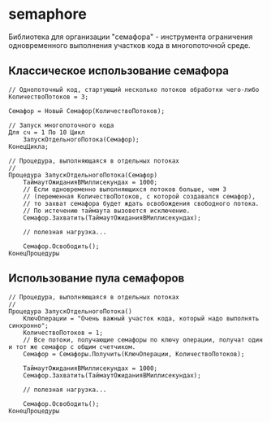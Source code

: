 # semaphore

Библиотека для организации "семафора" - инструмента ограничения одновременного выполнения участков кода в многопоточной среде.

## Классическое использование семафора

```bsl
// Однопоточный код, стартующий несколько потоков обработки чего-либо
КоличествоПотоков = 3;

Семафор = Новый Семафор(КоличествоПотоков);

// Запуск многопоточного кода
Для сч = 1 По 10 Цикл
    ЗапускОтдельногоПотока(Семафор);
КонецЦикла;

// Процедура, выполняющаяся в отдельных потоках
//
Процедура ЗапускОтдельногоПотока(Семафор)
    ТаймаутОжиданияВМиллисекундах = 1000;
    // Если одновременно выполняющихся потоков больше, чем 3
    // (переменная КоличествоПотоков, с которой создавался семафор),
    // то захват семафора будет ждать освобождения свободного потока.
    // По истечению таймаута вызовется исключение.
    Семафор.Захватить(ТаймаутОжиданияВМиллисекундах);

    // полезная нагрузка...

    Семафор.Освободить();
КонецПроцедуры
```

## Использование пула семафоров

```bsl
// Процедура, выполняющаяся в отдельных потоках
//
Процедура ЗапускОтдельногоПотока()
    КлючОперации = "Очень важный участок кода, который надо выполнять синхронно";
    КоличествоПотоков = 1;
    // Все потоки, получающие семафоры по ключу операции, получат один и тот же семафор с общим счетчиком.
    Семафор = Семафоры.Получить(КлючОперации, КоличествоПотоков);

    ТаймаутОжиданияВМиллисекундах = 1000;
    Семафор.Захватить(ТаймаутОжиданияВМиллисекундах);

    // полезная нагрузка...

    Семафор.Освободить();
КонецПроцедуры
```
